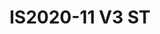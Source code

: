 ---
featured: true
title: IS2020-11 V3 ST
tags:
- Island
width: 20
length: 20
description: Intrigue to one-on-one conversations. This booth with its 3 powerful
  ‘Gravity Tunnels’ will intrigue an audience to explore ‘what’s inside there.' No
  inch wasted with 2 large storage space that can be converted to perfect smaller
  meeting rooms. You decide.</br></br>Includes:<ul><li>All Hardware as shown</li><li>New
  Graphics with your artwork</li><li>Lights</li><li>Counter</li><li>Furniture* (as
  per availability)</li><li>Friendly Expert Project Management</li></ul></br>Rent
  excludes flooring </br>*Own excludes furniture, flooring & monitors
rent: 87990
own: 205900
obj: 09f4188453724e6097d05d084a51077e
images:
- url: assets/img/booths/IS2020-11-V3-ST/1.jpg
- url: assets/img/booths/IS2020-11-V3-ST/2.jpg
- url: assets/img/booths/IS2020-11-V3-ST/3.jpg
- url: assets/img/booths/IS2020-11-V3-ST/4.jpg
- url: assets/img/booths/IS2020-11-V3-ST/5.jpg
- url: assets/img/booths/IS2020-11-V3-ST/6.jpg
---